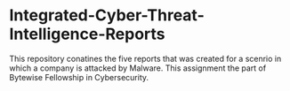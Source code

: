 # Integrated-Cyber-Threat-Intelligence-Reports
This repository conatines the five reports that was created for a scenrio in which a company is attacked by Malware. This assignment the part of Bytewise Fellowship in Cybersecurity.

